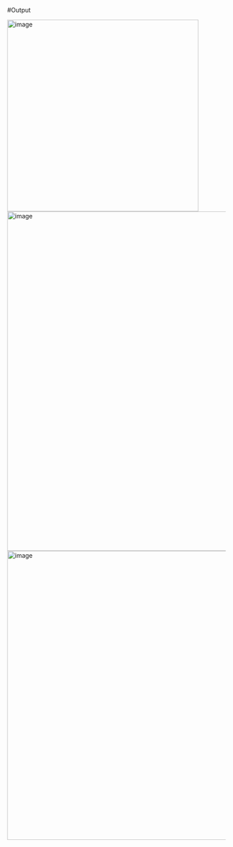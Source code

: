 #Output

<img width="441" alt="image" src="https://github.com/user-attachments/assets/fa2f8bef-4437-4d0c-8b0d-5d9fc955c698">
<img width="781" alt="image" src="https://github.com/user-attachments/assets/f0515bba-8fd4-4ad6-a116-2fcffd1d167c">
<img width="665" alt="image" src="https://github.com/user-attachments/assets/07add6fd-9aec-4678-9582-539aa9d0e5fc">


